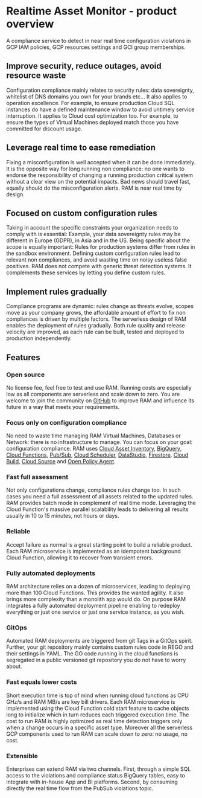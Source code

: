 # Realtime Asset Monitor - product overview

A compliance service to detect in near real time configuration violations in GCP IAM policies, GCP resources settings and GCI group memberships.

## Improve security, reduce outages, avoid resource waste

Configuration compliance mainly relates to security rules: data sovereignty, whitelist of DNS domains you own for your brands etc… It also applies to operation excellence. For example, to ensure production Cloud SQL instances do have a defined maintenance window to avoid untimely service interruption. It applies to Cloud cost optimization too. For example, to ensure the types of Virtual Machines deployed match those you have committed for discount usage.

## Leverage real time to ease remediation

Fixing a misconfiguration is well accepted when it can be done immediately. It is the opposite way for long running non compliance: no one wants to endorse the responsibility of changing a running production critical system without a clear view on the potential impacts. Bad news should travel fast, equally should do the misconfiguration alerts. RAM is near real time by design.

## Focused on custom configuration rules

Taking in account the specific constraints your organization needs to comply with is essential: Example, your data sovereignty rules may be different in Europe (GDPR), in Asia and in the US. Being specific about the scope is equally important: Rules for production systems differ from rules in the sandbox environment. Defining custom configuration rules lead to relevant non compliances, and avoid wasting time on noisy useless false positives. RAM does not compete with generic threat detection systems. It complements these services by letting you define custom rules.

## Implement rules gradually

Compliance programs are dynamic: rules change as threats evolve, scopes move as your company grows, the affordable amount of effort to fix non compliances is driven by multiple factors. The serverless design of RAM enables the deployment of rules gradually. Both rule quality and release velocity are improved, as each rule can be built, tested and deployed to production independently.

## Features

### Open source

No license fee, feel free to test and use RAM. Running costs are especially low as all components are serverless and scale down to zero. You are welcome to join the community on [GitHub](https://github.com/BrunoReboul/ram/issues) to improve RAM and influence its future in a way that meets your requirements.

### Focus only on configuration compliance

No need to waste time managing RAM Virtual Machines, Databases or Network: there is no infrastructure to manage. You can focus on your goal: configuration compliance. RAM uses [Cloud Asset Inventory](https://cloud.google.com/asset-inventory/docs), [BigQuery](https://cloud.google.com/bigquery/docs), [Cloud Functions](https://cloud.google.com/functions/docs), [Pub/Sub](https://cloud.google.com/pubsub/docs), [Cloud Scheduler](https://cloud.google.com/scheduler/docs), [DataStudio](https://datastudio.google.com), [Firestore](https://firebase.google.com/docs/firestore). [Cloud Build](https://cloud.google.com/cloud-build/docs), [Cloud Source](https://cloud.google.com/source-repositories/docs) and [Open Policy Agent](https://www.openpolicyagent.org/).

### Fast full assessment

Not only configurations change, compliance rules change too. In such cases you need a full assessment of all assets related to the updated rules. RAM provides batch mode in complement of real time mode. Leveraging the Cloud Function's massive parallel scalability leads to delivering all results usually in 10 to 15 minutes, not hours or days.

### Reliable

Accept failure as normal is a great starting point to build a reliable product. Each RAM microservice is implemented as an idempotent background Cloud Function, allowing it  to recover from transient errors.

### Fully automated deployments

RAM architecture relies on a dozen of microservices, leading to deploying more than 100 Cloud Functions. This provides the wanted agility. It also brings more complexity than a monolith app would do. On purpose RAM integrates a fully automated deployment pipeline enabling to redeploy everything or just one service or just one service instance, as you wish.

### GitOps

Automated RAM deployments are triggered from git Tags in a GitOps spirit. Further, your git repository mainly contains custom rules code in REGO and their settings in YAML. The GO code running in the cloud functions is segregated in a public versioned git repository you do not have to worry about.

### Fast equals lower costs

Short execution time is top of mind when running cloud functions as CPU GHz/s and RAM MB/s are key bill drivers. Each RAM microservice is implemented using the Cloud Function cold start feature to cache objects long to initialize which in turn reduces each triggered execution time. The cost to run RAM is highly optimized as real time detection triggers only when a change occurs in a specific asset type. Moreover all the serverless GCP components used to run RAM can scale down to zero: no usage, no cost.

### Extensible

Enterprises can extend RAM via two channels. First, through a simple SQL access to the violations and compliance status BigQuery tables, easy to integrate with in-house App and BI platforms. Second, by consuming directly the real time flow from the PubSub violations topic.
